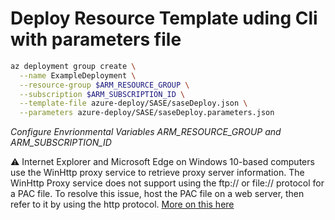 # Deploy Resource Template uding Cli with parameters file

``` bash
az deployment group create \
  --name ExampleDeployment \
  --resource-group $ARM_RESOURCE_GROUP \
  --subscription $ARM_SUBSCRIPTION_ID \
  --template-file azure-deploy/SASE/saseDeploy.json \
  --parameters azure-deploy/SASE/saseDeploy.parameters.json
```
*Configure Envrionmental Variables ARM_RESOURCE_GROUP and ARM_SUBSCRIPTION_ID*

:warning: Internet Explorer and Microsoft Edge on Windows 10-based computers use the WinHttp proxy service to retrieve proxy server information. The WinHttp Proxy service does not support using the ftp:// or file:// protocol for a PAC file. To resolve this issue, host the PAC file on a web server, then refer to it by using the http protocol. [More on this here](https://docs.microsoft.com/en-us/troubleshoot/browsers/cannot-read-pac-file)



        


